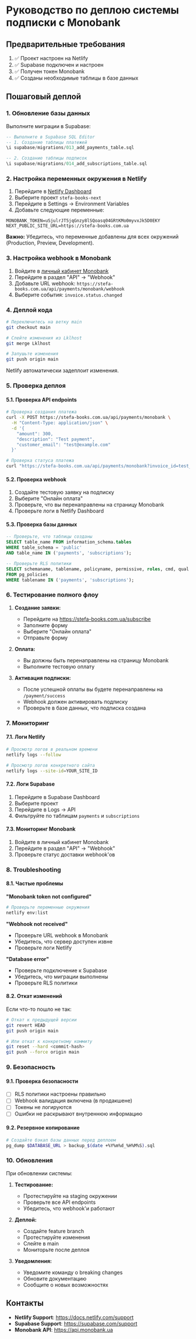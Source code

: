 # Руководство по деплою системы подписки с Monobank

## Предварительные требования

1. ✅ Проект настроен на Netlify
2. ✅ Supabase подключен и настроен
3. ✅ Получен токен Monobank
4. ✅ Созданы необходимые таблицы в базе данных

## Пошаговый деплой

### 1. Обновление базы данных

Выполните миграции в Supabase:

```sql
-- Выполните в Supabase SQL Editor
-- 1. Создание таблицы платежей
\i supabase/migrations/013_add_payments_table.sql

-- 2. Создание таблицы подписок  
\i supabase/migrations/014_add_subscriptions_table.sql
```

### 2. Настройка переменных окружения в Netlify

1. Перейдите в [Netlify Dashboard](https://app.netlify.com)
2. Выберите проект `stefa-books-next`
3. Перейдите в Settings → Environment Variables
4. Добавьте следующие переменные:

```
MONOBANK_TOKEN=uSjulrJT5jqGnzy8lSQoasq04GRtKMo0myvxJk5D0EKY
NEXT_PUBLIC_SITE_URL=https://stefa-books.com.ua
```

**Важно:** Убедитесь, что переменные добавлены для всех окружений (Production, Preview, Development).

### 3. Настройка webhook в Monobank

1. Войдите в [личный кабинет Monobank](https://api.monobank.ua)
2. Перейдите в раздел "API" → "Webhook"
3. Добавьте URL webhook: `https://stefa-books.com.ua/api/payments/monobank/webhook`
4. Выберите события: `invoice.status.changed`

### 4. Деплой кода

```bash
# Переключитесь на ветку main
git checkout main

# Слейте изменения из Lklhost
git merge Lklhost

# Запушьте изменения
git push origin main
```

Netlify автоматически задеплоит изменения.

### 5. Проверка деплоя

#### 5.1. Проверка API endpoints

```bash
# Проверка создания платежа
curl -X POST https://stefa-books.com.ua/api/payments/monobank \
  -H "Content-Type: application/json" \
  -d '{
    "amount": 300,
    "description": "Test payment",
    "customer_email": "test@example.com"
  }'

# Проверка статуса платежа
curl "https://stefa-books.com.ua/api/payments/monobank?invoice_id=test_invoice"
```

#### 5.2. Проверка webhook

1. Создайте тестовую заявку на подписку
2. Выберите "Онлайн оплата"
3. Проверьте, что вы перенаправлены на страницу Monobank
4. Проверьте логи в Netlify Dashboard

#### 5.3. Проверка базы данных

```sql
-- Проверьте, что таблицы созданы
SELECT table_name FROM information_schema.tables 
WHERE table_schema = 'public' 
AND table_name IN ('payments', 'subscriptions');

-- Проверьте RLS политики
SELECT schemaname, tablename, policyname, permissive, roles, cmd, qual 
FROM pg_policies 
WHERE tablename IN ('payments', 'subscriptions');
```

### 6. Тестирование полного флоу

1. **Создание заявки:**
   - Перейдите на https://stefa-books.com.ua/subscribe
   - Заполните форму
   - Выберите "Онлайн оплата"
   - Отправьте форму

2. **Оплата:**
   - Вы должны быть перенаправлены на страницу Monobank
   - Выполните тестовую оплату

3. **Активация подписки:**
   - После успешной оплаты вы будете перенаправлены на `/payment/success`
   - Webhook должен активировать подписку
   - Проверьте в базе данных, что подписка создана

### 7. Мониторинг

#### 7.1. Логи Netlify

```bash
# Просмотр логов в реальном времени
netlify logs --follow

# Просмотр логов конкретного сайта
netlify logs --site-id=YOUR_SITE_ID
```

#### 7.2. Логи Supabase

1. Перейдите в Supabase Dashboard
2. Выберите проект
3. Перейдите в Logs → API
4. Фильтруйте по таблицам `payments` и `subscriptions`

#### 7.3. Мониторинг Monobank

1. Войдите в личный кабинет Monobank
2. Перейдите в раздел "API" → "Webhook"
3. Проверьте статус доставки webhook'ов

### 8. Troubleshooting

#### 8.1. Частые проблемы

**"Monobank token not configured"**
```bash
# Проверьте переменные окружения
netlify env:list
```

**"Webhook not received"**
- Проверьте URL webhook в Monobank
- Убедитесь, что сервер доступен извне
- Проверьте логи Netlify

**"Database error"**
- Проверьте подключение к Supabase
- Убедитесь, что миграции выполнены
- Проверьте RLS политики

#### 8.2. Откат изменений

Если что-то пошло не так:

```bash
# Откат к предыдущей версии
git revert HEAD
git push origin main

# Или откат к конкретному коммиту
git reset --hard <commit-hash>
git push --force origin main
```

### 9. Безопасность

#### 9.1. Проверка безопасности

- [ ] RLS политики настроены правильно
- [ ] Webhook валидация включена (в продакшене)
- [ ] Токены не логируются
- [ ] Ошибки не раскрывают внутреннюю информацию

#### 9.2. Резервное копирование

```bash
# Создайте бэкап базы данных перед деплоем
pg_dump $DATABASE_URL > backup_$(date +%Y%m%d_%H%M%S).sql
```

### 10. Обновления

При обновлении системы:

1. **Тестирование:**
   - Протестируйте на staging окружении
   - Проверьте все API endpoints
   - Убедитесь, что webhook'и работают

2. **Деплой:**
   - Создайте feature branch
   - Протестируйте изменения
   - Слейте в main
   - Мониторьте после деплоя

3. **Уведомления:**
   - Уведомите команду о breaking changes
   - Обновите документацию
   - Сообщите о новых возможностях

## Контакты

- **Netlify Support**: https://docs.netlify.com/support
- **Supabase Support**: https://supabase.com/support
- **Monobank API**: https://api.monobank.ua
